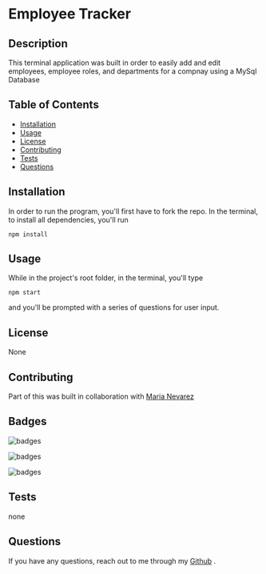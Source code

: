 # Employee Tracker

## Description

This terminal application was built in order to easily add and edit employees, employee roles, and departments for a compnay using a MySql Database

## Table of Contents

- [Installation](#Installation)
- [Usage](#Usage)
- [License](#License)
- [Contributing](#Contributing)
- [Tests](#Tests)
- [Questions](#Questions)

## Installation

In order to run the program, you'll first have to fork the repo. In the terminal, to install all dependencies, you'll run

    npm install

## Usage

While in the project's root folder, in the terminal, you'll type

    npm start

and you'll be prompted with a series of questions for user input.

## License

None

## Contributing

Part of this was built in collaboration with [Maria Nevarez](https://github.com/mnevarez01/)

## Badges

![badges](https://img.shields.io/badge/Language-JavaScript-red)

![badges](https://img.shields.io/badge/Environment-Node-yellow)

![badges](https://img.shields.io/badge/Database-MySQL-green)

## Tests

none

## Questions

If you have any questions, reach out to me through my [Github](www.github.com/levickane) .
